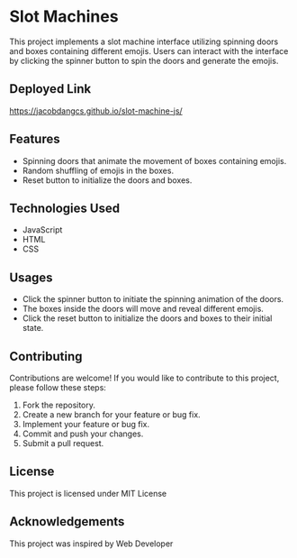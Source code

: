 # Slot Machines
This project implements a slot machine interface utilizing spinning doors and boxes containing different emojis. Users can interact with the interface by clicking the spinner button to spin the doors and generate the emojis.

## Deployed Link
https://jacobdangcs.github.io/slot-machine-js/

## Features

- Spinning doors that animate the movement of boxes containing emojis.
- Random shuffling of emojis in the boxes.
- Reset button to initialize the doors and boxes.

## Technologies Used
- JavaScript
- HTML
- CSS

## Usages
- Click the spinner button to initiate the spinning animation of the doors.
- The boxes inside the doors will move and reveal different emojis.
- Click the reset button to initialize the doors and boxes to their initial state.

## Contributing
Contributions are welcome! If you would like to contribute to this project, please follow these steps:

1. Fork the repository.
2. Create a new branch for your feature or bug fix.
3. Implement your feature or bug fix.
4. Commit and push your changes.
5. Submit a pull request.

## License
This project is licensed under MIT License

## Acknowledgements
This project was inspired by Web Developer
